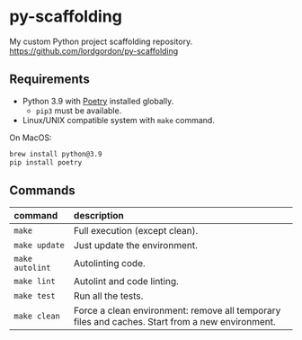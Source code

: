 # py-scaffolding
My custom Python project scaffolding repository.
https://github.com/lordgordon/py-scaffolding

## Requirements

- Python 3.9 with [Poetry](https://python-poetry.org) installed globally.
  - `pip3` must be available.
- Linux/UNIX compatible system with `make` command.

On MacOS:
```sh
brew install python@3.9
pip install poetry
```

## Commands

| command | description |
| :-- | :-- |
| `make` | Full execution (except clean). |
| `make update` | Just update the environment. |
| `make autolint` | Autolinting code. |
| `make lint` | Autolint and code linting. |
| `make test` | Run all the tests. |
| `make clean` | Force a clean environment: remove all temporary files and caches. Start from a new environment. |
